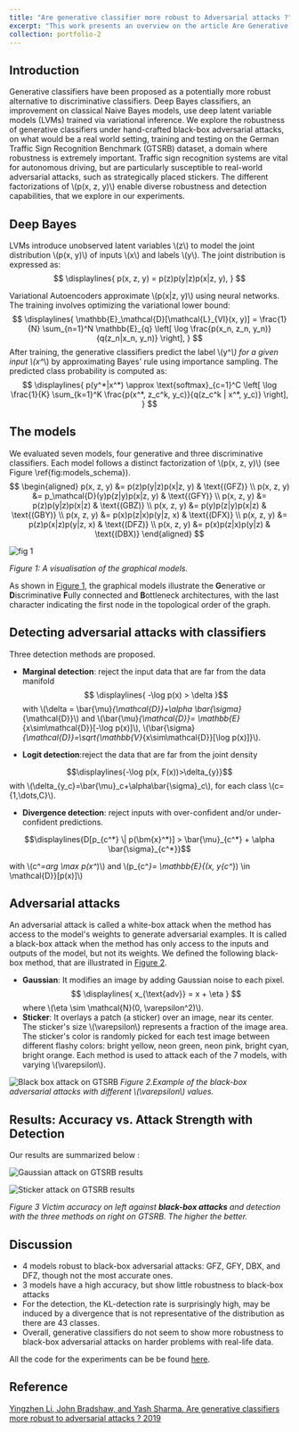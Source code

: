 ```yaml
---
title: "Are generative classifier more robust to Adversarial attacks ?"
excerpt: "This work presents an overview on the article Are Generative Classifiers More Robust to Adversarial Attacks ? (the link in the portfolio page). We implemented the authors experiment on MNIST, and applied the methods on the German Traffic Sign Recognition Benchmark dataset, under black-box adversarial attacks, and were unable to conclude on whether generative classifiers were more robust to adversarial attacks than discriminative classifiers. <br/><img src='/images/adversarial_image.jpg'>"
collection: portfolio-2
---
```


## Introduction

Generative classifiers have been proposed as a potentially more robust alternative to discriminative classifiers. Deep Bayes classifiers, an improvement on classical Naive Bayes models, use deep latent variable models (LVMs) trained via variational inference. We explore the robustness of generative classifiers under hand-crafted black-box adversarial attacks, on what would be a real world setting, training and testing on the German Traffic Sign Recognition Benchmark (GTSRB) dataset, a domain where robustness is extremely important. Traffic sign recognition systems are vital for autonomous driving, but are particularly susceptible to real-world adversarial attacks, such as strategically placed stickers. The different factorizations of \\(p(x, z, y)\\) enable diverse robustness and detection capabilities, that we explore in our experiments.

## Deep Bayes

LVMs introduce unobserved latent variables \\(z\\) to model the joint distribution \\(p(x, y)\\) of inputs \\(x\\) and labels \\(y\\). The joint distribution is expressed as:
$$
\displaylines{
p(x, z, y) = p(z)p(y|z)p(x|z, y),
}
$$

Variational Autoencoders approximate \\(p(x|z, y)\\) using neural networks. The training involves optimizing the variational lower bound:
$$
\displaylines{
\mathbb{E}_\mathcal{D}[\mathcal{L}_{VI}(x, y)] = \frac{1}{N} \sum_{n=1}^N \mathbb{E}_{q} \left[ \log \frac{p(x_n, z_n, y_n)}{q(z_n|x_n, y_n)} \right],
}
$$
After training, the generative classifiers predict the label \\(y^*\\) for a given input \\(x^*\\) by approximating Bayes' rule using importance sampling. The predicted class probability is computed as:
$$
\displaylines{
p(y^*|x^*) \approx \text{softmax}_{c=1}^C \left[ \log \frac{1}{K} \sum_{k=1}^K \frac{p(x^*, z_c^k, y_c)}{q(z_c^k | x^*, y_c)} \right],
}
$$

## The models

We evaluated seven models, four generative and three discriminative classifiers. Each model follows a distinct factorization of \\(p(x, z, y)\\) (see Figure \ref{fig:models_schema}).
$$
\begin{aligned}
p(x, z, y) &= p(z)p(y|z)p(x|z, y) & \text{(GFZ)} \\
p(x, z, y) &= p_\mathcal{D}(y)p(z|y)p(x|z, y) & \text{(GFY)} \\
p(x, z, y) &= p(z)p(y|z)p(x|z) & \text{(GBZ)} \\
p(x, z, y) &= p(y)p(z|y)p(x|z) & \text{(GBY)} \\
p(x, z, y) &= p(x)p(z|x)p(y|z, x) & \text{(DFX)} \\
p(x, z, y) &= p(z)p(x|z)p(y|z, x) & \text{(DFZ)} \\
p(x, z, y) &= p(x)p(z|x)p(y|z) & \text{(DBX)}
\end{aligned}
$$

<a name="Figure1"></a>

![fig 1](https://francklaborde.github.io/portfolio/portfolio-2/fig/graphical_model_color.png)

*Figure 1: A visualisation of the graphical models.*

As shown in [Figure 1](#Figure1), the graphical models illustrate the **G**enerative or **D**iscriminative **F**ully connected and **B**ottleneck architectures, with the last character indicating the first node in the topological order of the graph.

## Detecting adversarial attacks with classifiers

Three detection methods are proposed.

-  **Marginal detection**: reject the input data that are far from the data manifold
$$
\displaylines{
    -\log p(x) > \delta
}$$
with \\(\delta = \bar{\mu}_{\mathcal{D}}+\alpha \bar{\sigma}_{\mathcal{D}}\\) and \\(\bar{\mu}_{\mathcal{D}}= \mathbb{E}_{x\sim\mathcal{D}}[-\log p(x)]\\), \\(\bar{\sigma}_{\mathcal{D}}=\sqrt{\mathbb{V}_{x\sim\mathcal{D}}[\log p(x)]}\\).

-  **Logit detection**:reject the data that are far from the joint density 

$$\displaylines{-\log p(x, F(x))>\delta_{y}}$$
with \\(\delta_{y_c}=\bar{\mu}_c+\alpha\bar{\sigma}_c\\), for each class \\(c=\{1,\dots,C\}\\).

-  **Divergence detection**: reject inputs with over-confident and/or under-confident predictions. 

$$\displaylines{D[p_{c^*} \| p(\bm{x}^*)] > \bar{\mu}_{c^*} + \alpha \bar{\sigma}_{c^*}}$$

with \\(c^*=arg \max p(x^*)\\) and \\(p_{c^*}= \mathbb{E}_{(x, y_{c^*}) \in \mathcal{D}}[p(x)]\\)

## Adversarial attacks

An adversarial attack is called a white-box attack when the method has access to the model's weights to generate adversarial examples. It is called a black-box attack when the method has only access to the inputs and outputs of the model, but not its weights. We defined the following black-box method, that are illustrated in [Figure 2](#Figure2).
- **Gaussian**: It modifies an image by adding Gaussian noise to each pixel.
$$
\displaylines{
    x_{\text{adv}} = x + \eta 
}
$$
where \\(\eta \sim \mathcal{N}(0, \varepsilon^2)\\).
- **Sticker**: It overlays a patch (a sticker) over an image, near its center. The sticker's size \\(\varepsilon\\) represents a fraction of the image area. The sticker's color is randomly picked for each test image between different flashy colors: bright yellow, neon green, neon pink, bright cyan, bright orange.
Each method is used to attack each of the 7 models, with varying \\(\varepsilon\\).

<a name="Figure2"></a>
![Black box attack on GTSRB](https://francklaborde.github.io/portfolio/portfolio-2/fig/attacks_bbox_gtsrb_E.png)
*Figure 2.Example of the black-box adversarial attacks with different \\(\varepsilon\\) values.*

## Results: Accuracy vs. Attack Strength with Detection

Our results are summarized below :


![Gaussian attack on GTSRB results](https://francklaborde.github.io/portfolio/portfolio-2/fig/Gaussian_gtsrb_combined.png)

![Sticker attack on GTSRB results](https://francklaborde.github.io/portfolio/portfolio-2/fig/Sticker_gtsrb_combined.png)

*Figure 3 Victim accuracy on left against **black-box attacks** and detection with the three methods on right on GTSRB. The higher the better.*

## Discussion

- 4 models robust to black-box adversarial attacks: GFZ, GFY, DBX, and DFZ, though not the most accurate ones.
- 3 models have a high accuracy, but show little robustness to black-box attacks
- For the detection, the KL-detection rate is surprisingly high, may be induced by a divergence that is not representative of the distribution as there are 43 classes. 
- Overall, generative classifiers do not seem to show more robustness to black-box adversarial attacks on harder problems with real-life data.

All the code for the experiments can be be found [here](https://github.com/francklaborde/DeepBayesTorch).

## Reference

[Yingzhen Li, John Bradshaw, and Yash Sharma.
Are generative classifiers more robust to adversarial attacks ? 2019](https://arxiv.org/pdf/1802.06552)